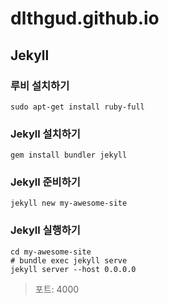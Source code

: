 # dlthgud.github.io

## Jekyll

### 루비 설치하기

```
sudo apt-get install ruby-full
```

### Jekyll 설치하기

```
gem install bundler jekyll
```

### Jekyll 준비하기

```
jekyll new my-awesome-site
```

### Jekyll 실행하기

```
cd my-awesome-site
# bundle exec jekyll serve
jekyll server --host 0.0.0.0
```

> 포트: 4000